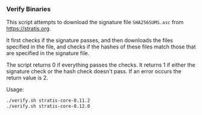 ### Verify Binaries
This script attempts to download the signature file `SHA256SUMS.asc` from https://stratis.org.

It first checks if the signature passes, and then downloads the files specified in the file, and checks if the hashes of these files match those that are specified in the signature file.

The script returns 0 if everything passes the checks. It returns 1 if either the signature check or the hash check doesn't pass. If an error occurs the return value is 2.

Usage:

```sh
./verify.sh stratis-core-0.11.2
./verify.sh stratis-core-0.12.0
```
